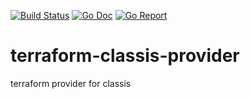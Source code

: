 [![Build Status](https://drone.seattleslow.com/api/badges/classis/terraform-classis-provider/status.svg)](https://drone.seattleslow.com/classis/terraform-classis-provider)
[![Go Doc](https://godoc.org/github.com/classis/terraform-classis-provider?status.svg)](http://godoc.org/github.com/classis/terraform-classis-provider)
[![Go Report](https://goreportcard.com/badge/github.com/classis/terraform-classis-provider)](https://goreportcard.com/report/github.com/classis/terraform-classis-provider)

# terraform-classis-provider
terraform provider for classis
